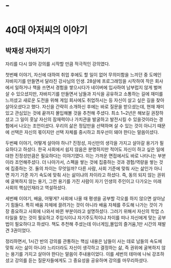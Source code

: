 # -
40대 아저씨의 이야기
===================
박재성
자바지기
-------

자리를 다시 앉아 강의를 시작할 만큼 적극적인 강의였다.

첫번째 이야기, 자신에 대하여
취업 후에도 할 일이 없어 무의미함을 느끼던 중 도메인 자바지기를 만들면서 달라진 강사님의 인생.
28살에 프로그래밍을 시작하여 작은 회사에서 일하거나 책을 쓰면서 경험을 쌓으시다가 네이버에 입사하여 남부럽지 않게 벌며 살 수 있으셨지만, 
자바지기를 만들면서 남들과 지식을 공유하고 소통하는 길에 재미를 느끼셨고 새로운 도전을 위해 게임 회사에도 취업하시는 등 자신이 살고 싶은 길을 찾아 살아오셨다고 했다.
자신을 간략히 소개하신 후에는 바로 질문을 받으셨는데, 현재 재미있고 관심있는 것에 끝까지 몰입해볼 것을 추천해 주셨다. 
최소 1~2년은 해보길 권장하셨고 그 일이 훗날 자신의 잠재력이나 가치관을 발굴하고 발전시킬 수 있을것이라는 경험에서 나오는 조언이셨다. 
우리의 삶은 정답만을 선택하며 살 수 있는 것이 아니기 때문에 선택은 자신의 몫이지만 선택 자체를 중시하고 최우선이 돼야 한다는 말씀이셨다.

두번째 이야기, 어떻게 살아야 하나?
진정성, 자신만의 생각을 가지고 살아갈 용기가 필요하다고 하셨다. 
한국 사회에서 쉽지 않음은 분명하지만 적어도 자신이 하고 싶은 일에 대한 진정성만큼은 필요하다는 이야기였다. 
이는 가까운 면접에서도 바로 나타나는 부분이라 조언해주셨다. 더 나아가서, 스펙을 쌓는 것에 집중하는 것과 경험/역량을 쌓는 것에 집중하는 것. 
둘의 차이는 무엇일까? 다른 사람, 사회 기준에 맞춰 사는 삶인가 아니면 자기 기준 자기 속도에 맞춰 사는 삶이냐의 차이라고 하셨다. 
즉, 동의 되지 않는 권위에 굴복하지 않는 용기, 그런 용기를 가진 사람이 자기 인생의 주인이고 다가오는 미래 사회의 핵심인재라고 역설하셨다.

세번째 이야기, 배움, 어떻게?
사회에 나올 때 평생을 공부할 각오를 하지 않으면 살아남기 힘들다. 
특히 배움 자체에 끌려가는 것이 아니라 배움 자체를 주도해 나가는 것이 가장 중요하고 사회에 나와서 바뀐 부분이라고 설명하셨다. 
그러기 위해서 자신의 학업 스타일을 찾는 것이 필요하고 주입식이냐 자기주도적이냐 차이를 떠나 자신에게 맞는 공부법이 필요하다고 하셨다. 
책도 추천해 주셨는데 이너게임,몰입의 즐거움,1만 시간의 재발견 3권이었다.

정리하면서, 1시간 반의 강의를 관통하는 핵심 내용은 남들이 사는 데로 남들의 속도에 맞춰 사는 삶이 아니라 느리더라도 자신이 생각하고 결정하는 삶, 
즉 권위에 굴복하지 않는 용기를 가지고 살아야 한다는 말씀이 주내용이었다. 
이를 세번의 테마에 나눠 강조하셨고 강의를 듣는 질문자들에게도 그 중요성을 공유하며 강의를 마무리하셨다.
